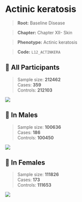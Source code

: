 # Actinic keratosis

> **Root:** Baseline Disease  

> **Chapter:** Chapter XII- Skin  

> **Phenotype:** Actinic keratosis  

> **Code:** `L12_ACTINKERA`

## 🧪 All Participants  
> Sample size: **212462**  
> Cases: **359**  
> Controls: **212103**
<img src="/Disease/Figures/ALL/Baseline/L12_ACTINKERA.png"/>
<CsvTable src="/Disease/Data/ALL/Baseline/LG_L12_ACTINKERA.csv" label="🔍 View full results" />

## 👨 In Males  
> Sample size: **100636**  
> Cases: **186**  
> Controls: **100450**
<img src="/Disease/Figures/Male/Baseline/L12_ACTINKERA.png"/>
<CsvTable src="/Disease/Data/Male/Baseline/LG_L12_ACTINKERA.csv" label="🔍 View full results" />

## 👩 In Females  
> Sample size: **111826**  
> Cases: **173**  
> Controls: **111653**
<img src="/Disease/Figures/Female/Baseline/L12_ACTINKERA.png"/>
<CsvTable src="/Disease/Data/Female/Baseline/LG_L12_ACTINKERA.csv" label="🔍 View full results" />
